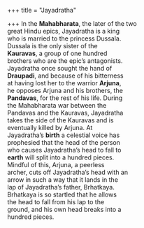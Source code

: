 +++
title = "Jayadratha"

+++
In the **Mahabharata**, the later of the two  
great Hindu epics, Jayadratha is a king  
who is married to the princess Dussala.  
Dussala is the only sister of the  
**Kauravas**, a group of one hundred  
brothers who are the epic’s antagonists.  
Jayadratha once sought the hand of  
**Draupadi**, and because of his bitterness  
at having lost her to the warrior **Arjuna**,  
he opposes Arjuna and his brothers, the  
**Pandavas**, for the rest of his life. During  
the Mahabharata war between the  
Pandavas and the Kauravas, Jayadratha  
takes the side of the Kauravas and is  
eventually killed by Arjuna. At  
Jayadratha’s **birth** a celestial voice has  
prophesied that the head of the person  
who causes Jayadratha’s head to fall to  
**earth** will split into a hundred pieces.  
Mindful of this, Arjuna, a peerless  
archer, cuts off Jayadratha’s head with an  
arrow in such a way that it lands in the  
lap of Jayadratha’s father, Brhatkaya.  
Brhatkaya is so startled that he allows  
the head to fall from his lap to the  
ground, and his own head breaks into a  
hundred pieces.